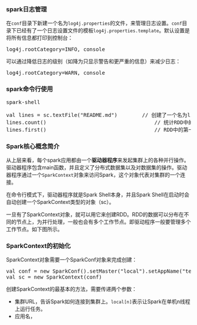 ### spark日志管理

在`conf`目录下新建一个名为`log4j.properties`的文件，来管理日志设置。`conf`目录下已经有了一个日志设置文件的模板`log4j.properties.template`。默认设置是将所有信息都打印到控制台：
 
<pre>
log4j.rootCategory=INFO, console
</pre>

可以通过降低日志的级别（如降为只显示警告和更严重的信息）来减少日志：

<pre>
log4j.rootCategory=WARN, console
</pre>

### spark命令行使用

<pre>
spark-shell

val lines = sc.textFile("README.md")		// 创建了一个名为lines的RDD
lines.count()									// 统计RDD中的元素个数，也就是文本的行数
lines.first()									// RDD中的第一个元素，也就是文件中的第一行
</pre>

### Spark核心概念简介

从上层来看，每个spark应用都由一个**驱动器程序**来发起集群上的各种并行操作。驱动器程序包含main函数，并且定义了分布式数据集以及对数据集的操作。驱动器程序通过一个`SparkContext`对象来访问Spark，这个对象代表对集群的一个连接。

在命令行模式下，驱动器程序就是Spark Shell本身，并且Spark Shell在启动时会自动创建一个SparkContext类型的对象（sc）。

一旦有了SparkContext对象，就可以用它来创建RDD。RDD的数据可以分布在不同的节点上，为并行处理，一般也会有多个工作节点。即驱动程序一般要管理多个工作节点。如下图所示。

### SparkContext的初始化

SparkContext对象需要一个SparkConf对象来完成创建：

<pre>
val conf = new SparkConf().setMaster("local").setAppName("test")
val sc = new SparkContext(conf)
</pre>

创建SparkContext的最基本的方法，需要传递两个参数：

* 集群URL，告诉Spark如何连接到集群上。`local[n]`表示让Spark在单机n线程上运行任务。
* 应用名，